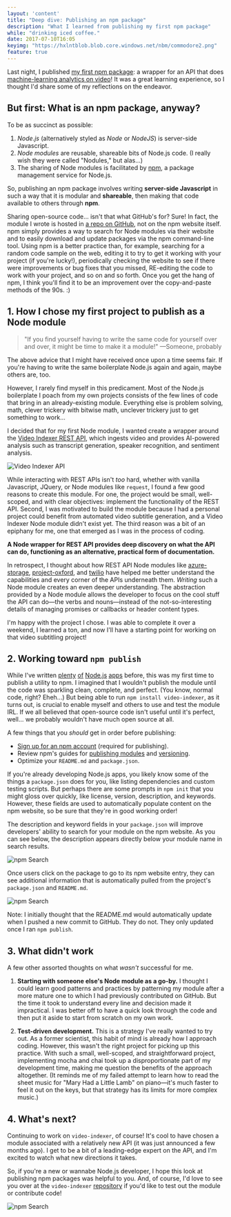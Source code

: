 ```yaml
---
layout: 'content'
title: "Deep dive: Publishing an npm package"
description: "What I learned from publishing my first npm package"
while: "drinking iced coffee."
date: 2017-07-10T16:05
keyimg: "https://hxlntblob.blob.core.windows.net/nbm/commodore2.png"
feature: true
---
```


Last night, I published [my first npm package](https://www.npmjs.com/package/video-indexer): a wrapper for an API that does [machine-learning analytics on video](http://videoindexer.ai)! It was a great learning experience, so I thought I'd share some of my reflections on the endeavor.

## But first: What is an npm package, anyway?

To be as succinct as possible:

1. *Node.js* (alternatively styled as *Node* or *NodeJS*) is server-side Javascript.
2. *Node modules* are reusable, shareable bits of Node.js code. (I really wish they were called "Nodules," but alas...)
3. The sharing of Node modules is facilitated by [npm](http://npmjs.org), a package management service for Node.js.

So, publishing an npm package involves writing **server-side Javascript** in such a way that it is modular and **shareable**, then making that code available to others through **npm**.

Sharing open-source code... isn't that what GitHub's for? Sure! In fact, the module I wrote is hosted in [a repo on GitHub](https://github.com/hxlnt/video-indexer), not on the npm website itself. npm simply provides a way to search for Node modules via their website and to easily download and update packages via the npm command-line tool. Using npm is a better practice than, for example, searching for a random code sample on the web, editing it to try to get it working with your project (if you're lucky!), periodically checking the website to see if there were improvements or bug fixes that you missed, RE-editing the code to work with your project, and so on and so forth. Once you get the hang of npm, I think you'll find it to be an improvement over the copy-and-paste methods of the 90s. :)

## 1. How I chose my first project to publish as a Node module

> "If you find yourself having to write the same code for yourself over and over, it might be time to make it a module!" &mdash;Someone, probably

The above advice that I might have received once upon a time seems fair. If you're having to write the same boilerplate Node.js again and again, maybe others are, too.

However, I rarely find myself in this predicament. Most of the Node.js boilerplate I poach from my own projects consists of the few lines of code that bring in an already-existing module. Everything else is problem solving, math, clever trickery with bitwise math, unclever trickery just to get something to work...

I decided that for my first Node module, I wanted create a wrapper around the [Video Indexer REST API](http://videoindexer.ai), which ingests video and provides AI-powered analysis such as transcript generation, speaker recognition, and sentiment analysis. 

![Video Indexer API](https://hxlntblob.blob.core.windows.net/nbm/commodore.png)

While interacting with REST APIs isn't *too* hard, whether with vanilla Javascript, JQuery, or Node modules like `request`, I found a few good reasons to create this module. For one, the project would be small, well-scoped, and with clear objectives: implement the functionality of the REST API. Second, I was motivated to build the module because I had a personal project could benefit from automated video subtitle generation, and a Video Indexer Node module didn't exist yet. The third reason was a bit of an epiphany for me, one that emerged as I was in the process of coding.

**A Node wrapper for REST API provides deep discovery on what the API can do, functioning as an alternative, practical form of documentation.**

In retrospect, I thought about how REST API Node modules like [azure-storage](https://github.com/Azure/azure-sdk-for-node), [project-oxford](https://github.com/felixrieseberg/project-oxford), and [twilio](https://github.com/twilio/twilio-node) have helped me better understand the capabilities and every corner of the APIs underneath them. *Writing* such a Node module creates an even deeper understanding. The abstraction provided by a Node module allows the developer to focus on the cool stuff the API can do&mdash;the verbs and nouns&mdash;instead of the not-so-interesting details of managing promises or callbacks or header content types.

I'm happy with the project I chose. I was able to complete it over a weekend, I learned a ton, and now I'll have a starting point for working on that video subtitling project!

## 2. Working toward `npm publish`

While I've written [plenty](https://github.com/hxlnt/feather-nodebot) [of](https://github.com/hxlnt/strikethispose) [Node.js](http://nobadmemories.com/connectednes) [apps](http://nobadmemories.com/dealwithit) before, this was my first time to publish a utility to npm. I imagined that I wouldn't publish the module until the code was sparkling clean, complete, and perfect. (You know, normal code, right? Eheh...) But being able to run `npm install video-indexer`, as it turns out, is crucial to enable myself and others to use and test the module IRL. If we all believed that open-source code isn't useful until it's perfect, well... we probably wouldn't have much open source at all.

A few things that you *should* get in order before publishing:

 - [Sign up for an npm account](http://www.npmjs.org) (required for publishing).
 - Review npm's guides for [publishing modules](https://docs.npmjs.com/getting-started/publishing-npm-packages) and [versioning](https://docs.npmjs.com/getting-started/semantic-versioning).
 - Optimize your `README.md` and `package.json`.

If you're already developing Node.js apps, you likely know some of the things a `package.json` does for you, like listing dependencies and custom testing scripts. But perhaps there are some prompts in `npm init` that you might gloss over quickly, like license, version, description, and keywords. However, these fields are used to automatically populate content on the npm website, so be sure that they're in good working order!

The description and keyword fields in your `package.json` will improve developers' ability to search for your module on the npm website. As you can see below, the description appears directly below your module name in search results. 

![npm Search](https://hxlntblob.blob.core.windows.net/nbm/npmsearch-anno.png)

Once users click on the package to go to its npm website entry, they can see additional information that is automatically pulled from the project's `package.json` and `README.md`.

![npm Search](https://hxlntblob.blob.core.windows.net/nbm/npmland-anno.png)

Note: I initially thought that the README.md would automatically update when I pushed a new commit to GitHub. They do not. They only updated once I ran `npm publish`.

## 3. What didn't work

A few other assorted thoughts on what *wasn't* successful for me.

 1. **Starting with someone else's Node module as a go-by.** I thought I could learn good patterns and practices by patterning my module after a more mature one to which I had previously contributed on GitHub. But the time it took to understand every line and decision made it impractical. I was better off to have a quick look through the code and then put it aside to start from scratch on my own work.

 2. **Test-driven development.** This is a strategy I've really wanted to try out. As a former scientist, this habit of mind is already how I approach coding. However, this wasn't the right project for picking up this practice. With such a small, well-scoped, and straightforward project, implementing mocha and chai took up a disproportionate part of my development time, making me question the benefits of the approach altogether. (It reminds me of my failed attempt to learn how to read the sheet music for "Mary Had a Little Lamb" on piano&mdash;it's much faster to feel it out on the keys, but that strategy has its limits for more complex music.)

 ## 4. What's next?

 Continuing to work on `video-indexer`, of course! It's cool to have chosen a module associated with a relatively new API (it was just announced a few months ago). I get to be a bit of a leading-edge expert on the API, and I'm excited to watch what new directions it takes.

 So, if you're a new or wannabe Node.js developer, I hope this look at publishing npm packages was helpful to you. And, of course, I'd love to see you over at the `video-indexer` [repository](https://github.com/hxlnt/video-indexer) if you'd like to test out the module or contribute code!

![npm Search](https://hxlntblob.blob.core.windows.net/nbm/commodore2.png)